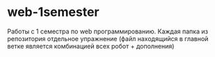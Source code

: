 # web-1semester
Работы с 1 семестра по web программированию. Каждая папка из репозитория отдельное упражнение (файл находящийся в главной ветке является комбинацией всех робот + дополнения)
